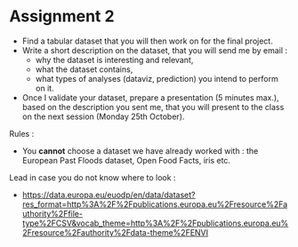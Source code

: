 # Assignment 2

- Find a tabular dataset that you will then work on for the final project.
- Write a short description on the dataset, that you will send me by email :
    * why the dataset is interesting and relevant,
    * what the dataset contains,
    * what types of analyses (dataviz, prediction) you intend to perform on it.
- Once I validate your dataset, prepare a presentation (5 minutes max.), based on the description you sent me, that you will present to the class on the next session (Monday 25th October).

Rules :
- You **cannot** choose a dataset we have already worked with : the European Past Floods dataset, Open Food Facts, iris etc.

Lead in case you do not know where to look :
- <https://data.europa.eu/euodp/en/data/dataset?res_format=http%3A%2F%2Fpublications.europa.eu%2Fresource%2Fauthority%2Ffile-type%2FCSV&vocab_theme=http%3A%2F%2Fpublications.europa.eu%2Fresource%2Fauthority%2Fdata-theme%2FENVI>
